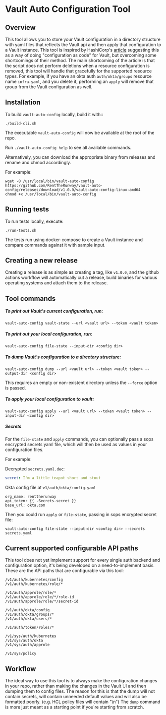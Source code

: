 # Vault Auto Configuration Tool

## Overview
This tool allows you to store your Vault configuration in a directory structure with yaml files that reflects the Vault
api and then apply that configuration to a Vault instance.  This tool is inspired by HashiCorp's
[article](https://www.hashicorp.com/blog/codifying-vault-policies-and-configuration/) suggesting this as a way of
doing "configuration as code" for Vault, but overcoming some shortcomings of their method.  The main shortcoming of the
article is that the script does not perform deletions when a resource configuration is removed, this tool will handle
that gracefully for the supported resource types.  For example, if you have an okta auth `auth/okta/groups` resource
name `infra.yaml`, and you delete it, performing an `apply` will remove that group from the Vault configuration as well.

## Installation
To build `vault-auto-config` locally, build it with::

```shell script
./build-cli.sh
```

The executable `vault-auto-config` will now be available at the root of the repo.

Run `./vault-auto-config help` to see all available commands.

Alternatively, you can download the appropriate binary from releases and rename and chmod accordingly.

For example:
```shell script
wget -O /usr/local/bin/vault-auto-config https://github.com/RentTheRunway/vault-auto-config/releases/download/v1.0.0/vault-auto-config-linux-amd64
chmod +x /usr/local/bin/vault-auto-config
```

## Running tests
To run tests locally, execute:

```shell script
./run-tests.sh
```

The tests run using docker-compose to create a Vault instance and compare commands against it with sample input.

## Creating a new release
Creating a release is as simple as creating a tag, like `v1.0.0`, and the github actions workflow will automatically cut
a release, build binaries for various operating systems and attach them to the release.


## Tool commands

##### To print out Vault's current configuration, run:
```shell script
vault-auto-config vault-state --url <vault url> --token <vault token>
```

##### To print out your local configuration, run:
```shell script
vault-auto-config file-state --input-dir <config dir>
```

##### To dump Vault's configuration to a directory structure:
```shell script
vault-auto-config dump --url <vault url> --token <vault token> --output-dir <config dir>
```
This requires an empty or non-existent directory unless the `--force` option is passed.

##### To apply your local configuration to vault:
```shell script
vault-auto-config apply --url <vault url> --token <vault token> --input-dir <config dir>
```

##### Secrets
For the `file-state` and `apply` commands, you can optionally pass a sops encrypted secrets yaml file, which will then
be used as values in your configuration files.

For example:

Decrypted `secrets.yaml.dec`:
```yaml
secret: I'm a little teapot short and stout
```

Okta config file at `v1/auth/okta/config.yaml`
```shell script
org_name: renttherunway
api_token: {{ .Secrets.secret }}
base_url: okta.com
```

Then you could run `apply` or `file-state`, passing in sops encrypted secret file:
```shell script
vault-auto-config file-state --input-dir <config dir> --secrets secrets.yaml
```


## Current supported configurable API paths
This tool does not yet implement support for every single auth backend and configuration option, it's being developed
on a need-to-implement basis.  These are the API paths that are configurable via this tool:
```text
/v1/auth/kubernetes/config
/v1/auth/kubernetes/role/*

/v1/auth/approle/role/*
/v1/auth/approle/role/*/role-id
/v1/auth/approle/role/*/secret-id

/v1/auth/okta/config
/v1/auth/okta/groups/*
/v1/auth/okta/users/*

/v1/auth/token/roles/*

/v1/sys/auth/kubernetes
/v1/sys/auth/okta
/v1/sys/auth/approle

/v1/sys/policy
```

## Workflow
The ideal way to use this tool is to always make the configuration changes in your repo, rather than making the
changes in the Vault UI and then dumping them to config files.  The reason for this is that the dump will not
contain secrets, will contain unneeded default values and will also be formatted poorly. (e.g. HCL policy files
will contain "\n")  The `dump` command is more just meant as a starting point if you're starting from scratch.
